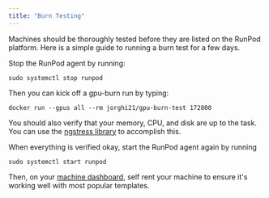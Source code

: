 ```yaml
---
title: "Burn Testing"
---
```


Machines should be thoroughly tested before they are listed on the RunPod platform.
Here is a simple guide to running a burn test for a few days.

Stop the RunPod agent by running:

```command
sudo systemctl stop runpod
```

Then you can kick off a gpu-burn run by typing:

```command
docker run --gpus all --rm jorghi21/gpu-burn-test 172800
```

You should also verify that your memory, CPU, and disk are up to the task.
You can use the [ngstress library](https://wiki.ubuntu.com/Kernel/Reference/stress-ngstress) to accomplish this.

When everything is verified okay, start the RunPod agent again by running

```command
sudo systemctl start runpod
```

Then, on your [machine dashboard](https://www.runpod.io/console/host/machines), self rent your machine to ensure it's working well with most popular templates.
